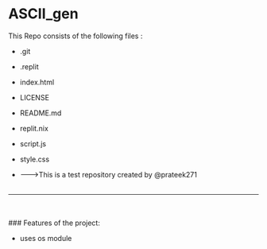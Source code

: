 # ASCII_gen
This Repo consists of the following files :
- .git
- .replit
- index.html
- LICENSE
- README.md
- replit.nix
- script.js
- style.css




- --->This is a test repository created by @prateek271
<br><br>
---
<br><br>###	Features of the project:
<br>


- uses os module